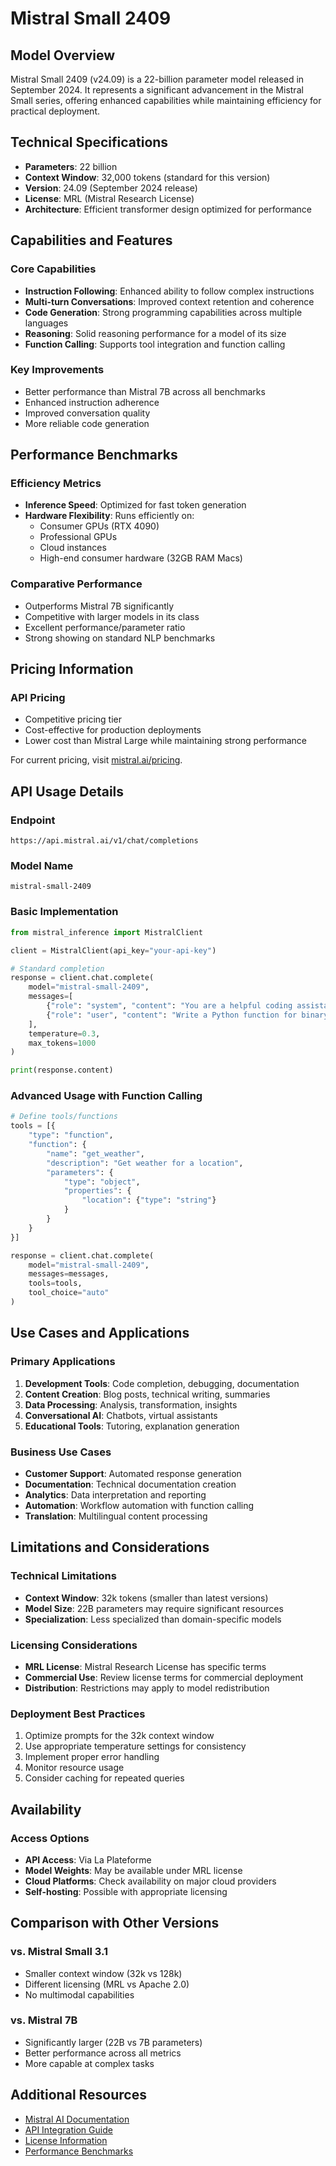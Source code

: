 # Mistral Small 2409

## Model Overview

Mistral Small 2409 (v24.09) is a 22-billion parameter model released in September 2024. It represents a significant advancement in the Mistral Small series, offering enhanced capabilities while maintaining efficiency for practical deployment.

## Technical Specifications

- **Parameters**: 22 billion
- **Context Window**: 32,000 tokens (standard for this version)
- **Version**: 24.09 (September 2024 release)
- **License**: MRL (Mistral Research License)
- **Architecture**: Efficient transformer design optimized for performance

## Capabilities and Features

### Core Capabilities
- **Instruction Following**: Enhanced ability to follow complex instructions
- **Multi-turn Conversations**: Improved context retention and coherence
- **Code Generation**: Strong programming capabilities across multiple languages
- **Reasoning**: Solid reasoning performance for a model of its size
- **Function Calling**: Supports tool integration and function calling

### Key Improvements
- Better performance than Mistral 7B across all benchmarks
- Enhanced instruction adherence
- Improved conversation quality
- More reliable code generation

## Performance Benchmarks

### Efficiency Metrics
- **Inference Speed**: Optimized for fast token generation
- **Hardware Flexibility**: Runs efficiently on:
  - Consumer GPUs (RTX 4090)
  - Professional GPUs
  - Cloud instances
  - High-end consumer hardware (32GB RAM Macs)

### Comparative Performance
- Outperforms Mistral 7B significantly
- Competitive with larger models in its class
- Excellent performance/parameter ratio
- Strong showing on standard NLP benchmarks

## Pricing Information

### API Pricing
- Competitive pricing tier
- Cost-effective for production deployments
- Lower cost than Mistral Large while maintaining strong performance

For current pricing, visit [mistral.ai/pricing](https://mistral.ai/pricing).

## API Usage Details

### Endpoint
```
https://api.mistral.ai/v1/chat/completions
```

### Model Name
```
mistral-small-2409
```

### Basic Implementation
```python
from mistral_inference import MistralClient

client = MistralClient(api_key="your-api-key")

# Standard completion
response = client.chat.complete(
    model="mistral-small-2409",
    messages=[
        {"role": "system", "content": "You are a helpful coding assistant."},
        {"role": "user", "content": "Write a Python function for binary search"}
    ],
    temperature=0.3,
    max_tokens=1000
)

print(response.content)
```

### Advanced Usage with Function Calling
```python
# Define tools/functions
tools = [{
    "type": "function",
    "function": {
        "name": "get_weather",
        "description": "Get weather for a location",
        "parameters": {
            "type": "object",
            "properties": {
                "location": {"type": "string"}
            }
        }
    }
}]

response = client.chat.complete(
    model="mistral-small-2409",
    messages=messages,
    tools=tools,
    tool_choice="auto"
)
```

## Use Cases and Applications

### Primary Applications
1. **Development Tools**: Code completion, debugging, documentation
2. **Content Creation**: Blog posts, technical writing, summaries
3. **Data Processing**: Analysis, transformation, insights
4. **Conversational AI**: Chatbots, virtual assistants
5. **Educational Tools**: Tutoring, explanation generation

### Business Use Cases
- **Customer Support**: Automated response generation
- **Documentation**: Technical documentation creation
- **Analytics**: Data interpretation and reporting
- **Automation**: Workflow automation with function calling
- **Translation**: Multilingual content processing

## Limitations and Considerations

### Technical Limitations
- **Context Window**: 32k tokens (smaller than latest versions)
- **Model Size**: 22B parameters may require significant resources
- **Specialization**: Less specialized than domain-specific models

### Licensing Considerations
- **MRL License**: Mistral Research License has specific terms
- **Commercial Use**: Review license terms for commercial deployment
- **Distribution**: Restrictions may apply to model redistribution

### Deployment Best Practices
1. Optimize prompts for the 32k context window
2. Use appropriate temperature settings for consistency
3. Implement proper error handling
4. Monitor resource usage
5. Consider caching for repeated queries

## Availability

### Access Options
- **API Access**: Via La Plateforme
- **Model Weights**: May be available under MRL license
- **Cloud Platforms**: Check availability on major cloud providers
- **Self-hosting**: Possible with appropriate licensing

## Comparison with Other Versions

### vs. Mistral Small 3.1
- Smaller context window (32k vs 128k)
- Different licensing (MRL vs Apache 2.0)
- No multimodal capabilities

### vs. Mistral 7B
- Significantly larger (22B vs 7B parameters)
- Better performance across all metrics
- More capable at complex tasks

## Additional Resources

- [Mistral AI Documentation](https://docs.mistral.ai)
- [API Integration Guide](https://docs.mistral.ai/api)
- [License Information](https://mistral.ai/licenses)
- [Performance Benchmarks](https://docs.mistral.ai/benchmarks)